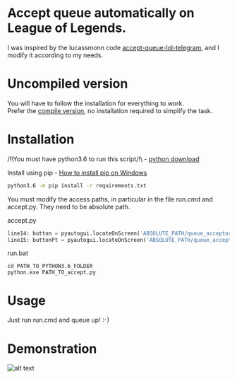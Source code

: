 # Accept queue automatically on League of Legends.
I was inspired by the lucassmonn code
[accept-queue-lol-telegram](https://github.com/lucassmonn/accept-queue-lol-telegram), and I modify it according to my needs.

# Uncompiled version
You will have to follow the installation for everything to work.  
Prefer the [compile version](https://github.com/reusteur73/LoL-queue-Acceptor-windows), no installation required to simplify the task.

# Installation

/!\You must have python3.6 to run this script/!\ - [python download](https://www.python.org/downloads/)


Install using pip - [How to install pip on Windows](https://stackoverflow.com/questions/43304612/how-to-install-pip-on-python-3-6#:~:text=Just%20head%20to%20Command%20Prompt,of%20path%20variable%20is%20updated.&text=0-,I%20just%20successfully%20installed%20a%20package%20for%20excel.,the%20desired%20package%2C%20then%20install.)
```bash
python3.6 -m pip install -r requirements.txt
```
You must modify the access paths, in particular in the file run.cmd and accept.py. They need to be absolute path.

accept.py
```python
line14: button = pyautogui.locateOnScreen('ABSOLUTE_PATH/queue_acceptor/en.png', confidence=0.7)
line15: buttonPt = pyautogui.locateOnScreen('ABSOLUTE_PATH/queue_acceptor/pt.png', confidence=0.7)
```
run.bat
```
cd PATH_TO_PYTHON3.6_FOLDER
python.exe PATH_TO_accept.py
```
# Usage

Just run run.cmd and queue up! :-)

# Demonstration

![alt text](2.gif)

